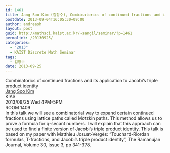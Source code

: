 ```yaml
---
id: 1461
title: Jang Soo Kim (김장수), Combinatorics of continued fractions and its application to Jacobi’s triple product identity
postdate: 2013-09-04T16:05:30+09:00
author: andreash
layout: post
guid: http://mathsci.kaist.ac.kr/~sangil/seminar/?p=1461
permalink: /20130925/
categories:
  - "2013"
  - KAIST Discrete Math Seminar
tags:
  - 김장수
date: 2013-09-25
---
```

<div class="talk">
  Combinatorics of continued fractions and its application to Jacobi’s triple product identity
</div>

<div class="speaker">
  <a href="http://newton.kias.re.kr/~kimjs/">Jang Soo Kim</a><br /> KIAS
</div>

<div class="date">
  2013/09/25 Wed 4PM-5PM<br /> ROOM 1409
</div>

<div class="abstract">
  In this talk we will see a combinatorial way to expand certain continued fractions using lattice paths called Motzkin paths. This method allows us to prove a formula for q-secant numbers. I will explain that this approach can be used to find a finite version of Jacobi’s triple product identity. This talk is based on my paper with Matthieu Josuat-Verg&egrave;s: “Touchard-Riordan formulas, T-fractions, and Jacobi’s triple product identity”, The Ramanujan Journal, Volume 30, Issue 3, pp 341-378.
</div>